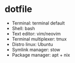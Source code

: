 # dotfile

- Terminal: terminal default
- Shell: bash
- Text editor: vim/neovim
- Terminal multiplexer: tmux
- Distro linux: Ubuntu
- Symlink manager: stow
- Package manager: apt + nix
